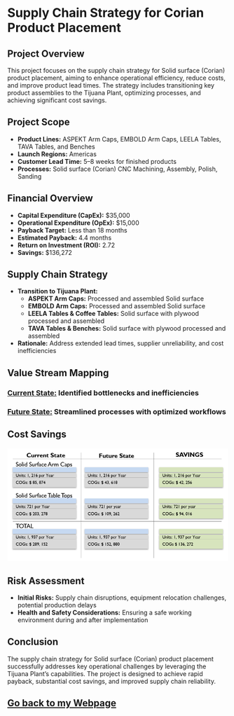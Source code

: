 # Supply Chain Strategy for Corian Product Placement

## Project Overview
This project focuses on the supply chain strategy for Solid surface (Corian) product placement, aiming to enhance operational efficiency, reduce costs, and improve product lead times. The strategy includes transitioning key product assemblies to the Tijuana Plant, optimizing processes, and achieving significant cost savings.

## Project Scope
- **Product Lines:** ASPEKT Arm Caps, EMBOLD Arm Caps, LEELA Tables, TAVA Tables, and Benches  
- **Launch Regions:** Americas  
- **Customer Lead Time:** 5–8 weeks for finished products  
- **Processes:** Solid surface (Corian) CNC Machining, Assembly, Polish, Sanding  

## Financial Overview
- **Capital Expenditure (CapEx):** $35,000  
- **Operational Expenditure (OpEx):** $15,000  
- **Payback Target:** Less than 18 months  
- **Estimated Payback:** 4.4 months  
- **Return on Investment (ROI):** 2.72  
- **Savings:** $136,272  

## Supply Chain Strategy
- **Transition to Tijuana Plant:**  
  - **ASPEKT Arm Caps:** Processed and assembled Solid surface  
  - **EMBOLD Arm Caps:** Processed and assembled Solid surface 
  - **LEELA Tables & Coffee Tables:** Solid surface with plywood processed and assembled  
  - **TAVA Tables & Benches:** Solid surface with plywood processed and assembled  
- **Rationale:** Address extended lead times, supplier unreliability, and cost inefficiencies  

## Value Stream Mapping
### [Current State:](VSM_CS.png) Identified bottlenecks and inefficiencies  
### [Future State:](VSM_FS.png) Streamlined processes with optimized workflows  

## Cost Savings
#### ![Cost_Savings)](https://github.com/JoseAGonzalezR/Supply-Chain-Strategic/blob/main/Cost_Savings.png)

## Risk Assessment
- **Initial Risks:** Supply chain disruptions, equipment relocation challenges, potential production delays  
- **Health and Safety Considerations:** Ensuring a safe working environment during and after implementation  

## Conclusion
The supply chain strategy for Solid surface (Corian) product placement successfully addresses key operational challenges by leveraging the Tijuana Plant’s capabilities. The project is designed to achieve rapid payback, substantial cost savings, and improved supply chain reliability.

## [Go back to my Webpage](https://JoseAGonzalezR.github.io/Jose_AGonzalez.github.io/)
